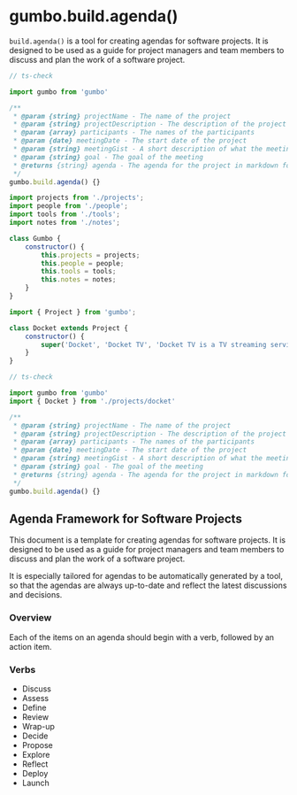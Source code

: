 # gumbo.build.agenda()

`build.agenda()` is a tool for creating agendas for software projects. It is designed to be used as a guide for project managers and team members to discuss and plan the work of a software project.

<!-- Params -->

```js
// ts-check

import gumbo from 'gumbo'

/**
 * @param {string} projectName - The name of the project
 * @param {string} projectDescription - The description of the project
 * @param {array} participants - The names of the participants
 * @param {date} meetingDate - The start date of the project
 * @param {string} meetingGist - A short description of what the meeting is for
 * @param {string} goal - The goal of the meeting
 * @returns {string} agenda - The agenda for the project in markdown format
 */
gumbo.build.agenda() {}
```

<!-- Gumbo Class Definition -->

```js
import projects from './projects';
import people from './people';
import tools from './tools';
import notes from './notes';

class Gumbo {
	constructor() {
		this.projects = projects;
		this.people = people;
		this.tools = tools;
		this.notes = notes;
	}
}
```

<!-- Example Project -->

```js
import { Project } from 'gumbo';

class Docket extends Project {
	constructor() {
		super('Docket', 'Docket TV', 'Docket TV is a TV streaming service');
	}
}
```

<!-- Usage Example -->

```js
// ts-check

import gumbo from 'gumbo'
import { Docket } from './projects/docket'

/**
 * @param {string} projectName - The name of the project
 * @param {string} projectDescription - The description of the project
 * @param {array} participants - The names of the participants
 * @param {date} meetingDate - The start date of the project
 * @param {string} meetingGist - A short description of what the meeting is for
 * @param {string} goal - The goal of the meeting
 * @returns {string} agenda - The agenda for the project in markdown format
 */
gumbo.build.agenda() {}
```

## Agenda Framework for Software Projects

This document is a template for creating agendas for software projects. It is designed to be used as a guide for project managers and team members to discuss and plan the work of a software project.

It is especially tailored for agendas to be automatically generated by a tool, so that the agendas are always up-to-date and reflect the latest discussions and decisions.

### Overview

Each of the items on an agenda should begin with a verb, followed by an action item.

### Verbs

- Discuss
- Assess
- Define
- Review
- Wrap-up
- Decide
- Propose
- Explore
- Reflect
- Deploy
- Launch
